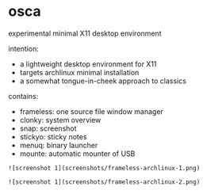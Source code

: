 # osca

experimental minimal X11 desktop environment

intention:
* a lightweight desktop environment for X11
* targets archlinux minimal installation
* a somewhat tongue-in-cheek approach to classics

contains:
* frameless: one source file window manager
* clonky: system overview
* snap: screenshot
* stickyo: sticky notes
* menuq: binary launcher
* mounte: automatic mounter of USB
```
![screenshot 1](screenshots/frameless-archlinux-1.png)
```
```
![screenshot 1](screenshots/frameless-archlinux-2.png)
```
